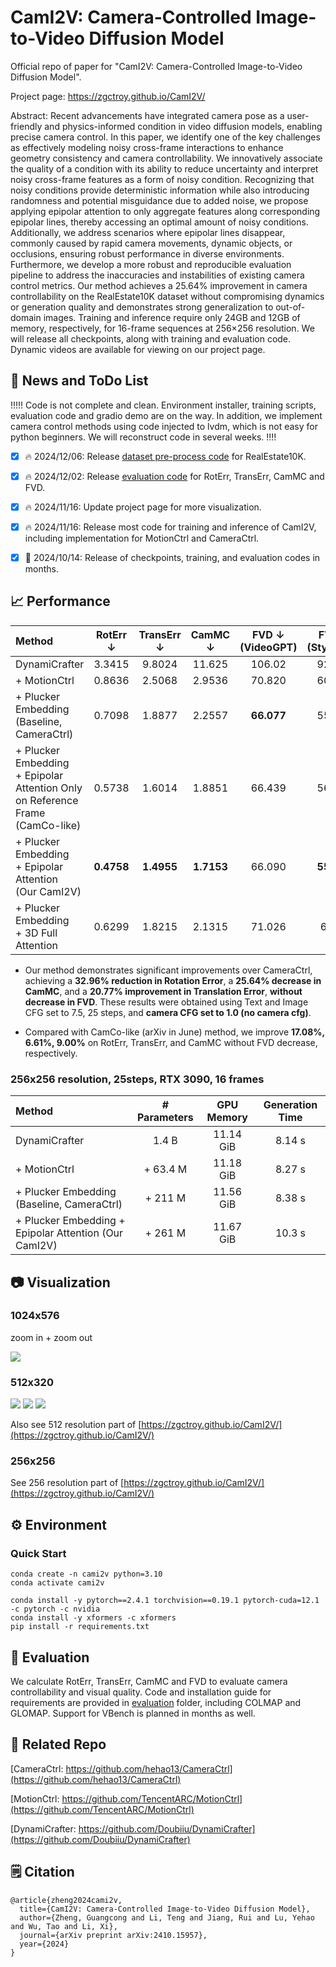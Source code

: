 # CamI2V: Camera-Controlled Image-to-Video Diffusion Model

Official repo of paper for "CamI2V: Camera-Controlled Image-to-Video Diffusion Model".

Project page: https://zgctroy.github.io/CamI2V/

Abstract:
Recent advancements have integrated camera pose as a user-friendly and physics-informed condition in video diffusion models, enabling precise camera control. In this paper, we identify one of the key challenges as effectively modeling noisy cross-frame interactions to enhance geometry consistency and camera controllability. We innovatively associate the quality of a condition with its ability to reduce uncertainty and interpret noisy cross-frame features as a form of noisy condition. Recognizing that noisy conditions provide deterministic information while also introducing randomness and potential misguidance due to added noise, we propose applying epipolar attention to only aggregate features along corresponding epipolar lines, thereby accessing an optimal amount of noisy conditions. Additionally, we address scenarios where epipolar lines disappear, commonly caused by rapid camera movements, dynamic objects, or occlusions, ensuring robust performance in diverse environments.
Furthermore, we develop a more robust and reproducible evaluation pipeline to address the inaccuracies and instabilities of existing camera control metrics. Our method achieves a 25.64\% improvement in camera controllability on the RealEstate10K dataset without compromising dynamics or generation quality and demonstrates strong generalization to out-of-domain images. Training and inference require only 24GB and 12GB of memory, respectively, for 16-frame sequences at 256×256 resolution. We will release all checkpoints, along with training and evaluation code. Dynamic videos are available for viewing on our project page.


## :star2: News and ToDo List

!!!!! Code is not complete and clean. Environment installer, training scripts, evaluation code and gradio demo are on the way. In addition, we implement camera control methods using code injected to lvdm, which is not easy for python beginners. We will reconstruct code in several weeks. !!!! 

- [x]  :fire: 2024/12/06: Release [dataset pre-process code](datasets) for RealEstate10K.
- [x]  :fire: 2024/12/02: Release [evaluation code](evaluation) for RotErr, TransErr, CamMC and FVD.
- [x]  :fire: 2024/11/16: Update project page for more visualization.
- [x]  :fire: 2024/11/16: Release most code for training and inference of CamI2V, including implementation for MotionCtrl and CameraCtrl.
- [x]  :seedling: 2024/10/14: Release of checkpoints, training, and evaluation codes in months.


## :chart_with_upwards_trend: Performance

| Method                                                                              | RotErr $\downarrow$ | TransErr $\downarrow$ | CamMC $\downarrow$ | FVD $\downarrow$<br>(VideoGPT) | FVD $\downarrow$<br>(StyleGAN) |
| :---------------------------------------------------------------------------------- | :-----------------: | :-------------------: | :----------------: | :----------------------------: | :----------------------------: |
| DynamiCrafter                                                                       |       3.3415        |        9.8024         |       11.625       |             106.02             |             92.196             |
| + MotionCtrl                                                                        |       0.8636        |        2.5068         |       2.9536       |             70.820             |             60.363             |
| + Plucker Embedding<br>(Baseline, CameraCtrl)                                       |       0.7098        |        1.8877         |       2.2557       |           **66.077**           |             55.889             |
| + Plucker Embedding<br>+ Epipolar Attention Only on Reference Frame<br>(CamCo-like) |       0.5738        |        1.6014         |       1.8851       |             66.439             |             56.778             |
| + Plucker Embedding<br>+ Epipolar Attention<br>(Our CamI2V)                         |     **0.4758**      |      **1.4955**       |     **1.7153**     |             66.090             |           **55.701**           |
| + Plucker Embedding<br>+ 3D Full Attention                                          |       0.6299        |        1.8215         |       2.1315       |             71.026             |             60.00              |

- Our method demonstrates significant improvements over CameraCtrl, achieving a **32.96% reduction in Rotation Error**, a **25.64% decrease in CamMC**, and a **20.77% improvement in Translation Error**, **without decrease in FVD**. These results were obtained using Text and Image CFG set to 7.5, 25 steps, and **camera CFG set to 1.0 (no camera cfg)**. 

- Compared with CamCo-like (arXiv in June) method, we improve **17.08%, 6.61%, 9.00%** on RotErr, TransErr, and CamMC without FVD decrease, respectively.

### 256x256 resolution, 25steps, RTX 3090, 16 frames

| Method                                                | # Parameters | GPU Memory | Generation Time |
| :---------------------------------------------------- | :----------: | :--------: | :-------------: |
| DynamiCrafter                                         |    1.4 B     | 11.14 GiB  |     8.14 s      |
| + MotionCtrl                                          |   + 63.4 M   | 11.18 GiB  |     8.27 s      |
| + Plucker Embedding (Baseline, CameraCtrl)            |   + 211 M    | 11.56 GiB  |     8.38 s      |
| + Plucker Embedding + Epipolar Attention (Our CamI2V) |   + 261 M    | 11.67 GiB  |     10.3 s      |


## :camera: Visualization

### 1024x576

zoom in + zoom out

![](https://github.com/user-attachments/assets/1405ee33-8404-40c9-b530-398c9aab88a5)

### 512x320

![](https://github.com/user-attachments/assets/1c45d326-7dca-406b-a6e7-b46df90fceb1)
![](https://github.com/user-attachments/assets/a2176d29-d305-4a16-9ed3-c01440f5fc9a)
![](https://github.com/user-attachments/assets/a766dbb2-9a7c-4d0d-a991-87c6534be316)

Also see 512 resolution part of [https://zgctroy.github.io/CamI2V/](https://zgctroy.github.io/CamI2V/)

### 256x256

See 256 resolution part of [https://zgctroy.github.io/CamI2V/](https://zgctroy.github.io/CamI2V/)


## :gear: Environment

### Quick Start

```shell
conda create -n cami2v python=3.10
conda activate cami2v

conda install -y pytorch==2.4.1 torchvision==0.19.1 pytorch-cuda=12.1 -c pytorch -c nvidia
conda install -y xformers -c xformers
pip install -r requirements.txt
```


## :wrench: Evaluation

We calculate RotErr, TransErr, CamMC and FVD to evaluate camera controllability and visual quality. 
Code and installation guide for requirements are provided in [evaluation](evaluation) folder, including COLMAP and GLOMAP.
Support for VBench is planned in months as well.


## :hugs: Related Repo

[CameraCtrl: https://github.com/hehao13/CameraCtrl](https://github.com/hehao13/CameraCtrl)

[MotionCtrl: https://github.com/TencentARC/MotionCtrl](https://github.com/TencentARC/MotionCtrl)

[DynamiCrafter: https://github.com/Doubiiu/DynamiCrafter](https://github.com/Doubiiu/DynamiCrafter)


## :spiral_notepad: Citation

```
@article{zheng2024cami2v,
  title={CamI2V: Camera-Controlled Image-to-Video Diffusion Model},
  author={Zheng, Guangcong and Li, Teng and Jiang, Rui and Lu, Yehao and Wu, Tao and Li, Xi},
  journal={arXiv preprint arXiv:2410.15957},
  year={2024}
}
```
